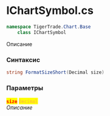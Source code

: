 
# IChartSymbol.cs
```csharp
namespace TigerTrade.Chart.Base  
    class IChartSymbol
```

Описание

### Синтаксис
```csharp
string FormatSizeShort(Decimal size)
```

### Параметры  
<mark style="color:red;">**`size`**</mark> <mark style="color: rgb(255, 166, 87);">`Decimal`</mark>  
 *Описание*  
  

                    
                    